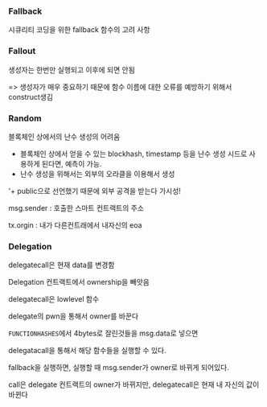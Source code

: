 ### Fallback

시큐리티 코딩을 위한 fallback 함수의 고려 사항



### Fallout

생성자는 한번만 실행되고 이후에 되면 안됨

=> 생성자가 매우 중요하기 때문에 함수 이름에 대한 오류를 예방하기 위해서 construct생김



### Random

블록체인 상에서의 난수 생성의 어려움

- 블록체인 상에서 얻을 수 있는 blockhash, timestamp 등을 난수 생성 시드로 사용하게 된다면, 예측이 가능.
- 난수 생성을 위해서는 외부의 오라클을 이용해서 생성



'+ public으로 선언했기 때문에 외부 공격을 받는다 가시성!



msg.sender : 호출한 스마트 컨트랙트의 주소 

tx.orgin : 내가 다른컨트래에서 내자신의 eoa



### Delegation

delegatecall은 현재 data를 변경함

Delegation 컨트랙트에서 ownership을 빼앗음

delegatecall은 lowlevel 함수

delegate의 pwn을 통해서 owner를 바꾼다

`FUNCTIONHASHES`에서 4bytes로 잘린것들을 msg.data로 넣으면

delegatacall을 통해서 해당 함수들을 실행할 수 있다.

fallback을 실행하면, 실행할 때 msg.sender가 owner로 바뀌게 되어있다.



call은 delegate 컨트랙트의 owner가 바뀌지만, delegatecall은 현재 내 자신의 값이 바뀐다

```

```

